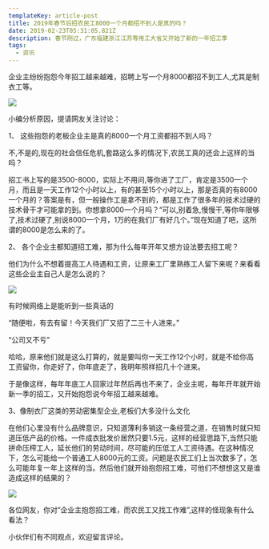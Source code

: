 ```yaml
---
templateKey: article-post
title: 2019年春节后招农民工8000一个月都招不到人是真的吗？
date: 2019-02-23T05:31:05.821Z
description: 春节刚过，广东福建浙江江苏等用工大省又开始了新的一年招工季
tags:
  - 资讯
---
```

企业主纷纷抱怨今年招工越来越难，招聘上写一个月8000都招不到工人,尤其是制衣工等。

![](/img/图片-11.png)

小编分析原因，提请网友关注讨论：

1、	这些抱怨的老板企业主是真的8000一个月工资都招不到人吗？

不,不是的,现在的社会信任危机,套路这么多的情况下,农民工真的还会上这样的当吗？

招工书上写的是3500-8000，实际上不用问,等你进了工厂，肯定是3500一个月，而且是一天工作12个小时以上，有的甚至15个小时以上，那是否真的有8000一个月的？答案是有，但一般操作工是拿不到的，都是工作了很多年的技术过硬的技术骨干才可能拿的到。你想拿8000一个月吗？“可以,别着急,慢慢干,等你年限够了,技术过硬了,别说8000一个月，1万的在我们厂有好几个。”现在知道了吧，这所谓的8000是怎么来的了。

2、	各个企业主都知道招工难，那为什么每年开年又想方设法要去招工呢？

他们为什么不想着提高工人待遇和工资，让原来工厂里熟练工人留下来呢？来看看这些企业主自己人是怎么说的？

![](/img/图片-12.png)



有时候网络上是能听到一些真话的

“随便啦，有去有留！今天我们厂又招了二三十人进来。”

“公司又不亏” 

哈哈，原来他们就是这么打算的，就是要叫你一天工作12个小时，就是不给你高工资留你，你走好了，你年底走了，我明年照样招几十个进来。

于是像这样，每年年底工人回家过年然后再也不来了，企业主呢，每年开年就开始新一季的招工，又开始抱怨说今年招工越来越难。

3、像制衣厂这类的劳动密集型企业,老板们大多没什么文化

在他们心里没有什么品牌意识，只知道薄利多销这一条经营之道，在销售时就只知道压低产品的价格。一件成衣批发价居然只要1.5元，这样的经营思路下,当然只能拼命压榨工人，延长他们的劳动时间，尽可能的压低工人工资待遇。在这种情况下，怎么可能给一个普通工人8000元的工资。问题是农民工们上当次数多了，怎么可能年复一年上这样的当。然后他们就开始抱怨招工难，可他们不想想这又是谁造成这样的结果的？

![](/img/图片-13.png)

各位网友，你对“企业主抱怨招工难，而农民工又找工作难”,这样的怪现象有什么看法？

小伙伴们有不同观点，欢迎留言评论。
